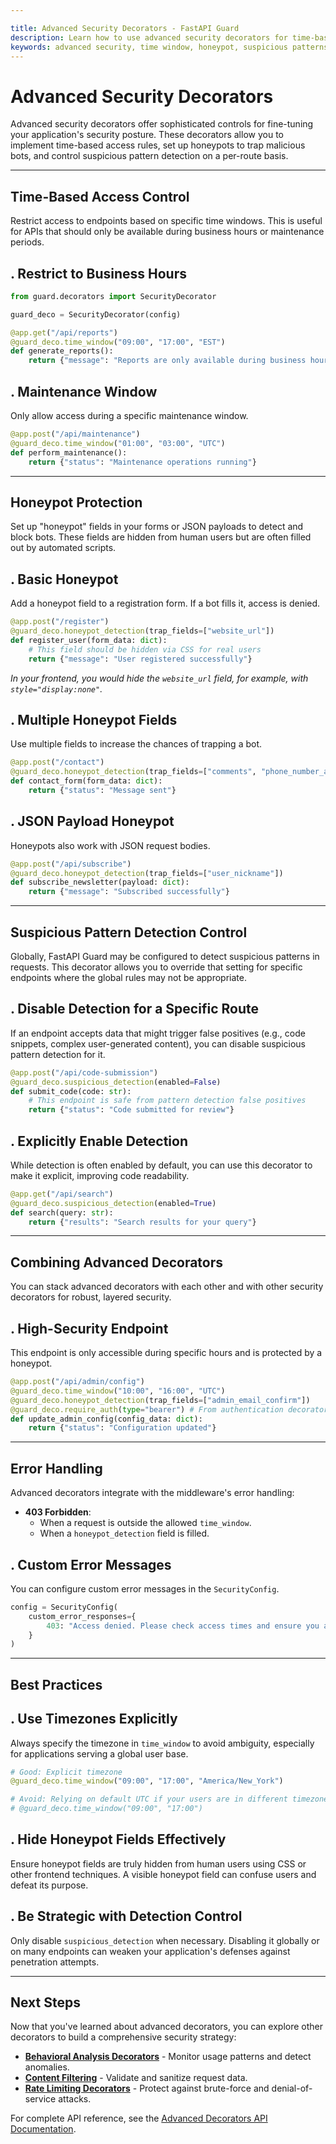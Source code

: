 ```yaml
---

title: Advanced Security Decorators - FastAPI Guard
description: Learn how to use advanced security decorators for time-based access, honeypot detection, and suspicious pattern control.
keywords: advanced security, time window, honeypot, suspicious patterns, security decorators
---
```


Advanced Security Decorators
============================

Advanced security decorators offer sophisticated controls for fine-tuning your application's security posture. These decorators allow you to implement time-based access rules, set up honeypots to trap malicious bots, and control suspicious pattern detection on a per-route basis.

___

Time-Based Access Control
-------------------------

Restrict access to endpoints based on specific time windows. This is useful for APIs that should only be available during business hours or maintenance periods.

. Restrict to Business Hours
--------------------------

```python
from guard.decorators import SecurityDecorator

guard_deco = SecurityDecorator(config)

@app.get("/api/reports")
@guard_deco.time_window("09:00", "17:00", "EST")
def generate_reports():
    return {"message": "Reports are only available during business hours (9 AM - 5 PM EST)"}
```

. Maintenance Window
------------------

Only allow access during a specific maintenance window.

```python
@app.post("/api/maintenance")
@guard_deco.time_window("01:00", "03:00", "UTC")
def perform_maintenance():
    return {"status": "Maintenance operations running"}
```

___

Honeypot Protection
-------------------

Set up "honeypot" fields in your forms or JSON payloads to detect and block bots. These fields are hidden from human users but are often filled out by automated scripts.

. Basic Honeypot
--------------

Add a honeypot field to a registration form. If a bot fills it, access is denied.

```python
@app.post("/register")
@guard_deco.honeypot_detection(trap_fields=["website_url"])
def register_user(form_data: dict):
    # This field should be hidden via CSS for real users
    return {"message": "User registered successfully"}
```

*In your frontend, you would hide the `website_url` field, for example, with `style="display:none"`.*

. Multiple Honeypot Fields
------------------------

Use multiple fields to increase the chances of trapping a bot.

```python
@app.post("/contact")
@guard_deco.honeypot_detection(trap_fields=["comments", "phone_number_alt"])
def contact_form(form_data: dict):
    return {"status": "Message sent"}
```

. JSON Payload Honeypot
-----------------------

Honeypots also work with JSON request bodies.

```python
@app.post("/api/subscribe")
@guard_deco.honeypot_detection(trap_fields=["user_nickname"])
def subscribe_newsletter(payload: dict):
    return {"message": "Subscribed successfully"}
```

___

Suspicious Pattern Detection Control
------------------------------------

Globally, FastAPI Guard may be configured to detect suspicious patterns in requests. This decorator allows you to override that setting for specific endpoints where the global rules may not be appropriate.

. Disable Detection for a Specific Route
--------------------------------------

If an endpoint accepts data that might trigger false positives (e.g., code snippets, complex user-generated content), you can disable suspicious pattern detection for it.

```python
@app.post("/api/code-submission")
@guard_deco.suspicious_detection(enabled=False)
def submit_code(code: str):
    # This endpoint is safe from pattern detection false positives
    return {"status": "Code submitted for review"}
```

. Explicitly Enable Detection
---------------------------

While detection is often enabled by default, you can use this decorator to make it explicit, improving code readability.

```python
@app.get("/api/search")
@guard_deco.suspicious_detection(enabled=True)
def search(query: str):
    return {"results": "Search results for your query"}
```

___

Combining Advanced Decorators
-----------------------------

You can stack advanced decorators with each other and with other security decorators for robust, layered security.

. High-Security Endpoint
----------------------

This endpoint is only accessible during specific hours and is protected by a honeypot.

```python
@app.post("/api/admin/config")
@guard_deco.time_window("10:00", "16:00", "UTC")
@guard_deco.honeypot_detection(trap_fields=["admin_email_confirm"])
@guard_deco.require_auth(type="bearer") # From authentication decorators
def update_admin_config(config_data: dict):
    return {"status": "Configuration updated"}
```

___

Error Handling
--------------

Advanced decorators integrate with the middleware's error handling:

- **403 Forbidden**:
  - When a request is outside the allowed `time_window`.
  - When a `honeypot_detection` field is filled.

. Custom Error Messages
---------------------

You can configure custom error messages in the `SecurityConfig`.

```python
config = SecurityConfig(
    custom_error_responses={
        403: "Access denied. Please check access times and ensure you are not a bot."
    }
)
```

___

Best Practices
--------------

. Use Timezones Explicitly
------------------------

Always specify the timezone in `time_window` to avoid ambiguity, especially for applications serving a global user base.

```python
# Good: Explicit timezone
@guard_deco.time_window("09:00", "17:00", "America/New_York")

# Avoid: Relying on default UTC if your users are in different timezones
# @guard_deco.time_window("09:00", "17:00")
```

. Hide Honeypot Fields Effectively
--------------------------------

Ensure honeypot fields are truly hidden from human users using CSS or other frontend techniques. A visible honeypot field can confuse users and defeat its purpose.

. Be Strategic with Detection Control
-------------------------------------

Only disable `suspicious_detection` when necessary. Disabling it globally or on many endpoints can weaken your application's defenses against penetration attempts.

___

Next Steps
----------

Now that you've learned about advanced decorators, you can explore other decorators to build a comprehensive security strategy:

- **[Behavioral Analysis Decorators](behavioral.md)** - Monitor usage patterns and detect anomalies.
- **[Content Filtering](content-filtering.md)** - Validate and sanitize request data.
- **[Rate Limiting Decorators](rate-limiting.md)** - Protect against brute-force and denial-of-service attacks.

For complete API reference, see the [Advanced Decorators API Documentation](../../api/decorators.md#advancedmixin).
